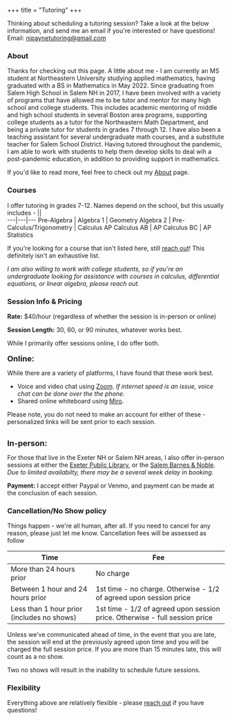 +++
title = "Tutoring"
+++

Thinking about scheduling a tutoring session?  Take a look at the below information, and send me an email if you're interested or have questions!  Email: [nipaynetutoring@gmail.com](mailto:nipaynetutoring@gmail.com)

### About
 
Thanks for checking out this page.  A little about me - I am currently an MS student at Northeastern University studying applied mathematics, having graduated with a BS in Mathematics in May 2022.  Since graduating from Salem High School in Salem NH in 2017, I have been involved with a variety of programs that have allowed me to be tutor and mentor for many high school and college students. This includes academic mentoring of middle and high school students in several Boston area programs, supporting college students as a tutor for the Northeastern Math Department, and being a private tutor for students in grades 7 through 12.  I have also been a teaching assistant for several undergraduate math courses, and a substitute teacher for Salem School District.  Having tutored throughout the pandemic, I am able to work with students to help them develop skills to deal wih a post-pandemic education, in addition to providing support in mathematics.

If you'd like to read more, feel free to check out my [About](https://nicholaspayne.net/about/) page.

### Courses
I offer tutoring in grades 7-12.  Names depend on the school, but this usually includes -
||    
---|---|---
Pre-Algebra | Algebra 1 | Geometry
Algebra 2 | Pre-Calculus/Trigonometry | Calculus 
AP Calculus AB | AP Calculus BC | AP Statistics 

If you're looking for a course that isn't listed here, still [reach out](mailto:nipaynetutoring@gmail.com)!  This definitely isn't an exhaustive list.

*I am also willing to work with college students, so if you're an undergraduate looking for assistance with courses in calculus, differential equations, or linear algebra, please reach out.*

### Session Info & Pricing

**Rate:** $40/hour (regardless of whether the session is in-person or online)

**Session Length:** 30, 60, or 90 minutes, whatever works best.
<br>


While I primarily offer sessions online, I do offer both.
<br>
<br>
<font size="+1">**Online:**</font>

While there are a variety of platforms, I have found that these work best.
<ul>
<li>
Voice and video chat using <a href="https://zoom.us/">Zoom</a>. <i>If internet speed is an issue, voice chat can be done over the the phone.</i>
</li>
<li>
Shared online whiteboard using <a href="https://webwhiteboard.com/">Miro</a>.
</li>
</ul>
Please note, you do not need to make an account for either of these - personalized links will be sent prior to each session.
<br>
<br>

<font size="+1">**In-person:**</font>

For those that live in the Exeter NH or Salem NH areas, I also offer in-person sessions at either the [Exeter Public Library](https://www.google.com/maps/place/Exeter+Public+Library/@42.9819687,-70.9470699,17z/data=!3m2!4b1!5s0x89e2eefb1db9cf2f:0xa77ca66d0f3ac895!4m5!3m4!1s0x89e2eefb204a6b39:0xcdd37d9d08a238c5!8m2!3d42.9819648!4d-70.9448812), or the [Salem Barnes & Noble](https://www.google.com/maps/place/Barnes+%26+Noble/@42.770477,-71.222099,17z/data=!3m1!4b1!4m5!3m4!1s0x89e3aa39434a14eb:0xe5ff82a7460f6ec1!8m2!3d42.7704731!4d-71.2199103).  *Due to limited availabilty, there may be a several week delay in booking.*

**Payment:** I accept either Paypal or Venmo, and payment can be made at the conclusion of each session.

### Cancellation/No Show policy
Things happen - we're all human, after all.  If you need to cancel for any reason, please just let me know.  Cancellation fees will be assessed as follow

Time            | Fee      
----------------|----------
More than 24 hours prior | No charge
Between 1 hour and 24 hours prior | 1st time - no charge.  Otherwise - 1/2 of agreed upon session price
Less than 1 hour prior (includes no shows) | 1st time - 1/2 of agreed upon session price.  Otherwise - full session price

Unless we've communicated ahead of time, in the event that you are late, the session will end at the previously agreed upon time and you will be charged the full session price.  If you are more than 15 minutes late, this will count as a no show.

Two no shows will result in the inability to schedule future sessions.


### Flexibility
Everything above are relatively flexible - please [reach out](mailto:nipaynetutoring@gmail.com) if you have questions! 